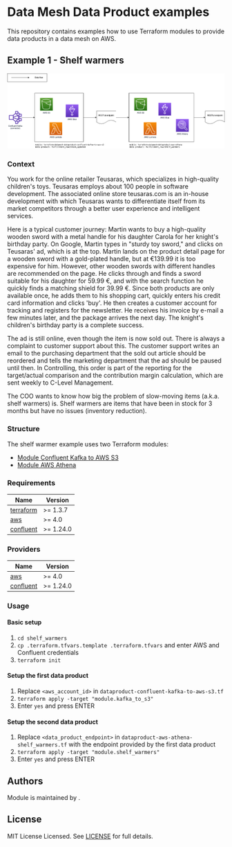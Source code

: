 # Data Mesh Data Product examples

This repository contains examples how to use Terraform modules to provide data products in a data mesh on AWS.

## Example 1 - Shelf warmers

![Overview](assets/images/shelf_warmers.png)

### Context

You work for the online retailer Teusaras, which specializes in high-quality children's toys. Teusaras employs about 100 people in software development. The associated online store teusaras.com is an in-house development with which Teusaras wants to differentiate itself from its market competitors through a better user experience and intelligent services.

Here is a typical customer journey: Martin wants to buy a high-quality wooden sword with a metal handle for his daughter Carola for her knight's birthday party. On Google, Martin types in "sturdy toy sword," and clicks on Teusaras' ad, which is at the top. Martin lands on the product detail page for a wooden sword with a gold-plated handle, but at €139.99 it is too expensive for him. However, other wooden swords with different handles are recommended on the page. He clicks through and finds a sword suitable for his daughter for 59.99 €, and with the search function he quickly finds a matching shield for 39.99 €. Since both products are only available once, he adds them to his shopping cart, quickly enters his credit card information and clicks 'buy'. He then creates a customer account for tracking and registers for the newsletter. He receives his invoice by e-mail a few minutes later, and the package arrives the next day. The knight's children's birthday party is a complete success.

The ad is still online, even though the item is now sold out. There is always a complaint to customer support about this. The customer support writes an email to the purchasing department that the sold out article should be reordered and tells the marketing department that the ad should be paused until then. In Controlling, this order is part of the reporting for the target/actual comparison and the contribution margin calculation, which are sent weekly to C-Level Management.

The COO wants to know how big the problem of slow-moving items (a.k.a. shelf warmers) is. Shelf warmers are items that have been in stock for 3 months but have no issues (inventory reduction).

### Structure

The shelf warmer example uses two Terraform modules:
* [Module Confluent Kafka to AWS S3](https://github.com/datamesh-architecture/terraform-datamesh-dataproduct-confluent-kafka-to-aws-s3)
* [Module AWS Athena](https://github.com/datamesh-architecture/terraform-datamesh-dataproduct-aws-athena)

### Requirements

| Name                                                                      | Version    |
|---------------------------------------------------------------------------|------------|
| <a name="requirement_terraform"></a> [terraform](#requirement\_terraform) | >= 1.3.7   |
| <a name="requirement_aws"></a> [aws](#requirement\_aws)                   | >= 4.0     |
| <a name="requirement_confluent"></a> [confluent](#requirement\_confluent) | >= 1.24.0  |

### Providers

| Name                                                                | Version   |
|---------------------------------------------------------------------|-----------|
| <a name="provider_aws"></a> [aws](#provider\_aws)                   | >= 4.0    |
| <a name="provider_confluent"></a> [confluent](#provider\_confluent) | >= 1.24.0 |

### Usage

#### Basic setup
1. `cd shelf_warmers`
2. `cp .terraform.tfvars.template .terraform.tfvars` and enter AWS and Confluent credentials
3. `terraform init`

#### Setup the first data product
1. Replace `<aws_account_id>` in `dataproduct-confluent-kafka-to-aws-s3.tf`
2. `terraform apply -target "module.kafka_to_s3"`
3. Enter `yes` and press ENTER

#### Setup the second data product
1. Replace `<data_product_endpoint>` in `dataproduct-aws-athena-shelf_warmers.tf` with the endpoint provided by the first data product
2. `terraform apply -target "module.shelf_warmers"`
3. Enter `yes` and press ENTER

## Authors

Module is maintained by []().

## License

MIT License Licensed. See [LICENSE](https://github.com/datamesh-architecture/terraform-datamesh-dataproduct-examples/blob/main/LICENSE) for full details.
